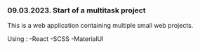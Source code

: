 ### 09.03.2023. Start of a multitask project 
This is a web application containing multiple small web projects. 

Using : 
    -React
    -SCSS
    -MaterialUI

